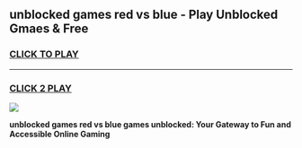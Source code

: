 
## unblocked games red vs blue - Play Unblocked Gmaes & Free
<h3>
<a href="https://news.freeplayer.one?title=unblocked_games_red_vs_blue&ref=16F">CLICK TO PLAY</a></h3>
<hr>

<h3>
<a href="https://news.freeplayer.one?title=unblocked_games_red_vs_blue&ref=16F">CLICK 2 PLAY</a>
  
</h3>

<a href="https://news.freeplayer.one?title=unblocked_games_red_vs_blue&ref=16F/"><img src="https://clearcache.store/games.png"></a>


**unblocked games red vs blue games unblocked: Your Gateway to Fun and Accessible Online Gaming**
